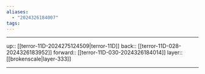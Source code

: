 ```yaml
---
aliases:
  - "2024326184007"
tags:
---
```




***

up:: [[terror-11D-2024275124509|terror-11D]]
back:: [[terror-11D-028-2024326183952]]
forward:: [[terror-11D-030-2024326184014]]
layer:: [[brokenscale|layer-333]]

***
